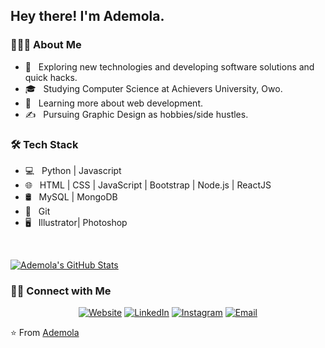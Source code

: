 <h2> Hey there! I'm Ademola.</h2>

<h3> 👨🏻‍💻 About Me </h3>

- 🤔 &nbsp; Exploring new technologies and developing software solutions and quick hacks.
- 🎓 &nbsp; Studying Computer Science at Achievers University, Owo.
- 🌱 &nbsp; Learning more about web development.
- ✍️ &nbsp; Pursuing Graphic Design as hobbies/side hustles.

<h3>🛠 Tech Stack</h3>

- 💻 &nbsp; Python | Javascript
- 🌐 &nbsp; HTML | CSS | JavaScript | Bootstrap | Node.js | ReactJS
- 🛢 &nbsp; MySQL | MongoDB
- 🔧 &nbsp; Git
- 🖥 &nbsp; Illustrator| Photoshop

<br/>

[![Ademola's GitHub Stats](https://github-readme-stats.vercel.app/api?username=Emricky19&show_icons=true)](https://github.com/Emricky19)

<h3> 🤝🏻 Connect with Me </h3>

<p align="center">
<a href="https://www.adityavsingh.com/"><img alt="Website" src="https://img.shields.io/badge/Website-www.adityavsingh.com-blue?style=flat-square&logo=google-chrome"></a>
<a href="https://www.linkedin.com/in/AVS1508/"><img alt="LinkedIn" src="https://img.shields.io/badge/LinkedIn-Aditya%20Vikram%20Singh-blue?style=flat-square&logo=linkedin"></a>
<a href="https://www.instagram.com/adityavs_/"><img alt="Instagram" src="https://img.shields.io/badge/Instagram-adityavs__-blue?style=flat-square&logo=instagram"></a>
<a href="mailto:avsingh@umass.edu"><img alt="Email" src="https://img.shields.io/badge/Email-avsingh@umass.edu-blue?style=flat-square&logo=gmail"></a>
</p>

⭐️ From [Ademola](https://github.com/Emricky19)
